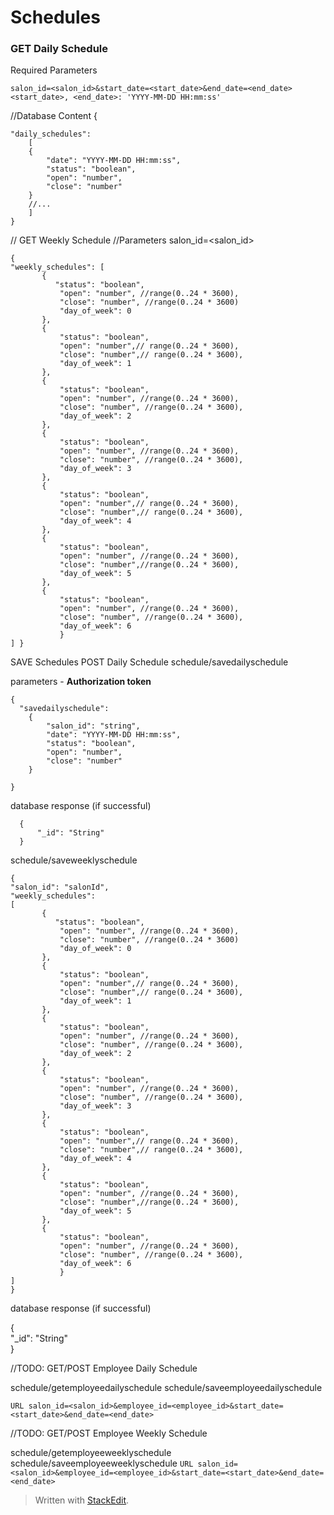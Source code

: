 # Schedules

### GET Daily Schedule

Required Parameters

    salon_id=<salon_id>&start_date=<start_date>&end_date=<end_date>
    <start_date>, <end_date>: 'YYYY-MM-DD HH:mm:ss'

//Database Content
{
  

    "daily_schedules": 
    	[
        {
            "date": "YYYY-MM-DD HH:mm:ss",
            "status": "boolean",
            "open": "number",
            "close": "number" 
        }                               
        //...
     	]
    } 

// GET Weekly Schedule
//Parameters salon_id=\<salon_id>

    { 
    "weekly_schedules": [
           {
              "status": "boolean",
               "open": "number", //range(0..24 * 3600),
               "close": "number", //range(0..24 * 3600)
               "day_of_week": 0
           },
           {
               "status": "boolean",
               "open": "number",// range(0..24 * 3600),
               "close": "number",// range(0..24 * 3600),
               "day_of_week": 1
           },
           {
               "status": "boolean",
               "open": "number", //range(0..24 * 3600),
               "close": "number", //range(0..24 * 3600),
               "day_of_week": 2
           },
           {
               "status": "boolean",
               "open": "number", //range(0..24 * 3600),
               "close": "number", //range(0..24 * 3600),
               "day_of_week": 3
           },
           {
               "status": "boolean",
               "open": "number",// range(0..24 * 3600),
               "close": "number",// range(0..24 * 3600),
               "day_of_week": 4
           },
           {
               "status": "boolean",
               "open": "number", //range(0..24 * 3600),
               "close": "number",//range(0..24 * 3600), 
               "day_of_week": 5 
           },
           { 
           	   "status": "boolean", 
               "open": "number", //range(0..24 * 3600), 
               "close": "number", //range(0..24 * 3600), 
               "day_of_week": 6 
               }
    ] }

SAVE Schedules
POST Daily Schedule
schedule/savedailyschedule

parameters - **Authorization token**


    {
      "savedailyschedule": 
        {
        	"salon_id": "string",
            "date": "YYYY-MM-DD HH:mm:ss",
            "status": "boolean",
            "open": "number",
            "close": "number" 
        }                               
                         
    } 

database response (if successful)

      {          
          "_id": "String"                 
      }

schedule/saveweeklyschedule

    {
    "salon_id": "salonId", 
    "weekly_schedules": 
    [
           {
              "status": "boolean",
               "open": "number", //range(0..24 * 3600),
               "close": "number", //range(0..24 * 3600)
               "day_of_week": 0
           },
           {
               "status": "boolean",
               "open": "number",// range(0..24 * 3600),
               "close": "number",// range(0..24 * 3600),
               "day_of_week": 1
           },
           {
               "status": "boolean",
               "open": "number", //range(0..24 * 3600),
               "close": "number", //range(0..24 * 3600),
               "day_of_week": 2
           },
           {
               "status": "boolean",
               "open": "number", //range(0..24 * 3600),
               "close": "number", //range(0..24 * 3600),
               "day_of_week": 3
           },
           {
               "status": "boolean",
               "open": "number",// range(0..24 * 3600),
               "close": "number",// range(0..24 * 3600),
               "day_of_week": 4
           },
           {
               "status": "boolean",
               "open": "number", //range(0..24 * 3600),
               "close": "number",//range(0..24 * 3600), 
               "day_of_week": 5 
           },
           { 
           	   "status": "boolean", 
               "open": "number", //range(0..24 * 3600), 
               "close": "number", //range(0..24 * 3600), 
               "day_of_week": 6 
               }
    ] 
    }

database response (if successful)

   {          
      "_id": "String"                 
   }

//TODO: GET/POST Employee Daily Schedule

schedule/getemployeedailyschedule
schedule/saveemployeedailyschedule

    URL salon_id=<salon_id>&employee_id=<employee_id>&start_date=<start_date>&end_date=<end_date>

//TODO: GET/POST Employee Weekly Schedule

schedule/getemployeeweeklyschedule
schedule/saveemployeeweeklyschedule
`URL salon_id=<salon_id>&employee_id=<employee_id>&start_date=<start_date>&end_date=<end_date>`








> Written with [StackEdit](https://stackedit.io/).


<!--stackedit_data:
eyJoaXN0b3J5IjpbODM4NDA4OTM4XX0=
-->